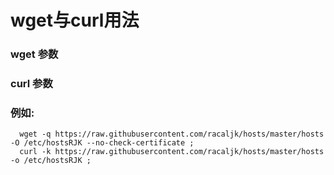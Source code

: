 # wget与curl用法   


### wget 参数


### curl 参数


### 例如:   

      wget -q https://raw.githubusercontent.com/racaljk/hosts/master/hosts -O /etc/hostsRJK --no-check-certificate ;
      curl -k https://raw.githubusercontent.com/racaljk/hosts/master/hosts -o /etc/hostsRJK ;

